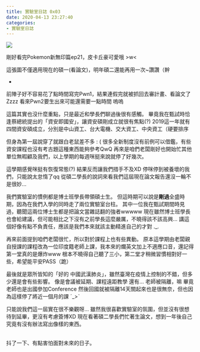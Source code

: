 ```yaml
---
title: 實驗室日誌 0x03
date: 2020-04-13 23:27:40
categories: 
- 實驗室日誌
---
```

![](https://photos.smugmug.com/photos/i-JVQBdT9/0/d70facc6/L/i-JVQBdT9-M.png?70%)

剛好看完Pokemon新無印篇ep21，皮卡丘豪可愛哦 >w<

這張圖不僅適用現在的碩一(看論文)，明年碩二還能再用一次~讚讚（幹

<!--more-->
-

前陣子好不容易花了點時間寫完Pwn1，結果連假完就被抓回去審計畫、看論文了Zzzz
看來Pwn2要生出來可能還需要一點時間 嗚嗚

這篇其實也沒什麼重點，只是最近和學長們聊過後很有感觸。
畢竟我在甄試時恰逢蔡總統提出的「資安即國安」，讓資安碩剛成立就很有焦點(?)
2019這一年就有四間資安碩成立，分別是中山資工、台大電機、交大資工、中央資工（硬要排序

但身為第一屆說穿了就跟白老鼠差不多 : (
很多全新制度沒有前例可以借鑑，有些資安課程也沒有考古題這種東西能夠參考QwQ
再來是咱們老闆剛好也開始忙其他單位無暇顧及我們，以上學期的每週咪挺來說就停了好幾次。

這學期感覺咪挺有恢復常態(?) 結果反而讓我們措手不及XD
停咪停到被養壞的我們，只能說太怠惰了qq
從碩二學長的說詞來看我們這屆現在論文報告還沒一輪不是很妙...

我們實驗室的慣例都是博士班學長帶領碩士生。
但這時期可以說是**剛過**全盛時期，因為在我們入學的同時走了兩位實驗室台柱。
其中一位我在甄試期間時見過，聽聞這兩位博士生都是把論文當雜誌翻的強者wwwww
現在雖然博士班學長也會給建議，但可能相比之下沒有之前學長這麼嚴厲，不曉得該不該高興...
講這個好像有點不負責任，應該是我們本來就該主動精進自己的才對 ._.

再來前面提到咱們老闆很忙，所以對於課程上也有些異動。
原本這學期由老闆親自授課的課程改為一位印度籍老師上課，我本來的爛英文加上不適應口音，還記得第一堂真的是爆炸www
根本不曉得自己聽了三小，第二堂才稍微習慣相對好一些，希望能平安PASS（跪）

最後就是眾所皆知的「好的 中國武漢肺炎」，雖然臺灣在疫情上控制的不錯，但多少還是會有些影響。
像是會議被延期、課程遠距教學 還有... 老師被隔離，嘛 畢竟老師也是出國參加Conference
然後回國就被隔離14天關起來也是很無奈，但也因為這樣停了將近一個月的課 ˊ_>ˋ

只能說我們這一屆實在很不樂觀呀...
雖然我很喜歡實驗室的氛圍，但並沒有很想待到延畢，更沒有考慮簽博XD
現在看著碩二學長們忙著生論文，想到一年後自己究竟有沒有辦法寫出像樣的東西。

<br>
抖了一下、有點害怕面對未來的日子。
